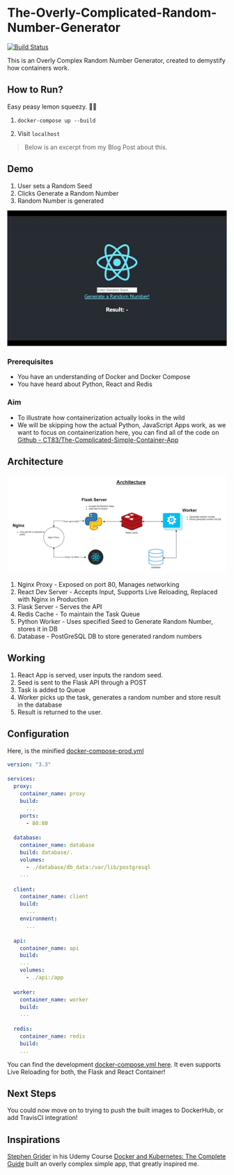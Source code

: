 # The-Overly-Complicated-Random-Number-Generator
[![Build Status](https://travis-ci.org/CT83/The-Complicated-Simple-Container-App.svg?branch=master)](https://travis-ci.org/CT83/The-Complicated-Simple-Container-App)

This is an Overly Complex Random Number Generator, created to demystify how containers work. 

## How to Run?

Easy peasy lemon squeezy. 🍋💦

1. `docker-compose up --build`

2. Visit `localhost`

>  Below is an excerpt from my Blog Post about this.

## Demo

1. User sets a Random Seed
2. Clicks Generate a Random Number
3. Random Number is generated

![](./images/demo.gif)



### Prerequisites

* You have an understanding of Docker and Docker Compose
* You have heard about Python, React and Redis

### Aim 

* To illustrate how containerization actually looks in the wild
* We will be skipping how the actual Python, JavaScript Apps work, as we want to focus on containerization here, you can find all of the code on [Github - CT83/The-Complicated-Simple-Container-App](https://github.com/CT83/The-Complicated-Simple-Container-App)



## Architecture

![](./images/arch.jpg)

1. Nginx Proxy - Exposed on port 80, Manages networking
2. React Dev Server - Accepts Input, Supports Live Reloading, Replaced with Nginx in Production
3. Flask Server - Serves the API
4. Redis Cache - To maintain the Task Queue
5. Python Worker - Uses specified Seed to Generate Random Number, stores it in DB
6. Database - PostGreSQL DB to store generated random numbers

## Working

1. React App is served, user inputs the random seed.
2. Seed is sent to the Flask API through a POST
3. Task is added to Queue
4. Worker picks up the task, generates a random number and store result in the database
5. Result is returned to the user.

## Configuration

Here, is the minified [docker-compose-prod.yml](https://github.com/CT83/The-Complicated-Simple-Container-App/blob/master/docker-compose-prod.yml)

```yaml
version: "3.3"

services:
  proxy:
    container_name: proxy
    build: 
      ...
    ports:
      - 80:80

  database:
    container_name: database
    build: database/.
    volumes:
      - ./database/db_data:/var/lib/postgresql
    ...

  client:
    container_name: client
    build: 
      ...
    environment:
      ...

  api:
    container_name: api
    build: 
    ...
    volumes:
      - ./api:/app

  worker:
    container_name: worker
    build:
    ...

  redis:
    container_name: redis
    build: 
    ...
```

You can find the development [docker-compose.yml here](https://github.com/CT83/The-Complicated-Simple-Container-App/blob/master/docker-compose.yml). It even supports Live Reloading for both, the Flask and React Container!

## Next Steps

You could now move on to trying to push the built images to DockerHub, or add TravisCI integration!

## Inspirations

[Stephen Grider](https://twitter.com/ste_grider) in his Udemy Course [Docker and Kubernetes: The Complete Guide](https://www.udemy.com/course/docker-and-kubernetes-the-complete-guide/) built an overly complex simple app, that greatly inspired me.

